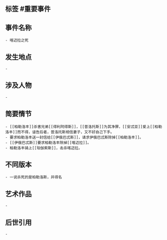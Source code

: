 ## 标签  #重要事件
## 事件名称
	- 喀迈拉之死
## 发生地点
	-
## 涉及人物
	-
## 简要情节
	- [[柏勒洛丰]]杀害兄弟[[得利阿得斯]]，[[普洛托斯]]为其净罪，[[安忒亚]]爱上[[柏勒洛丰]]而不得，诬告后者，普洛托斯相信妻子，又不好自己下手。
	- 要求柏勒洛丰送一封信给[[伊俄巴忒斯]]，请求伊俄巴忒斯除掉[[柏勒洛丰]]。
	- [[伊俄巴忒斯]]要求柏勒洛丰除掉[[喀迈拉]]。
	- 柏勒洛丰骑上[[珀伽索斯]]，击杀喀迈拉。
## 不同版本
	- 一说杀死的是柏勒洛斯，并得名
## 艺术作品
	-
## 后世引用
	-
